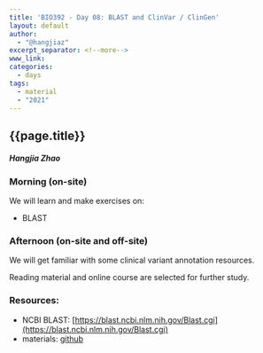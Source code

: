 ```yaml
---
title: 'BIO392 - Day 08: BLAST and ClinVar / ClinGen'
layout: default
author:
  - "@hangjiaz"
excerpt_separator: <!--more-->
www_link:
categories:
  - days
tags:
  - material
  - "2021"
---
```


## {{page.title}}
##### Hangjia Zhao

### Morning (on-site)

We will learn and make exercises on:

* BLAST

### Afternoon (on-site and off-site)

We will get familiar with some clinical variant annotation resources.

Reading material and online course are selected for further study.

<!--more-->

### Resources:

* NCBI BLAST: [https://blast.ncbi.nlm.nih.gov/Blast.cgi](https://blast.ncbi.nlm.nih.gov/Blast.cgi)
* materials: [github](https://github.com/compbiozurich/UZH-BIO392/tree/master/course-material/2020/Sep25)
